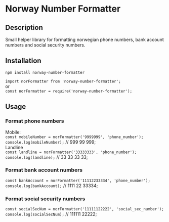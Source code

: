 # Norway Number Formatter

  ## Description
  Small helper library for formatting norwegian phone numbers, bank account numbers and social security numbers.
  
  ## Installation
  `npm install norway-number-formatter`
  
  `import norFormatter from 'norway-number-formatter';`
  <br>
  or
  <br>
  `const norFormatter = require('norway-number-formatter');`
  
  ## Usage
  
  ### Format phone numbers
  Mobile:
  <br>
  `const mobileNumber = norFormatter('9999999', 'phone_number');`
  <br>
  `console.log(mobileNumber);` // 999 99 999;
  <br>
  Landline
  <br>
  `const landline = norFormatter('33333333', 'phone_number');`
  <br>
  `console.log(landline);` // 33 33 33 33;
  
  ### Format bank account numbers
  `const bankAccount = norFormatter('11112233334', 'phone_number');`
  <br>
  `console.log(bankAccount);` // 1111 22 33334;

  ### Format social security numbers
  `const socialSecNum = norFormatter('11111122222', 'social_sec_number');`
  <br>
  `console.log(socialSecNum);` // 111111 22222;